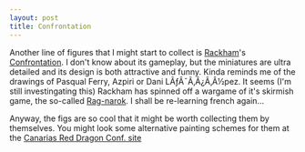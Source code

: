 ```yaml
---
layout: post
title: Confrontation
---
```


Another line of figures that I might start to collect is <a href="http://www.rackham.fr/">Rackham</a>'s <a href="http://www.confrontation.fr">Confrontation</a>. I don't know about its gameplay, but the miniatures are ultra detailed and its design is both attractive and funny. Kinda reminds me of the drawings of Pasqual Ferry, Azpiri or Dani LÃƒÂ¯Ã‚Â¿Ã‚Â½pez.
It seems (I'm still investingating this) Rackham has spinned off a wargame of it's skirmish game, the so-called <a href="http://www.rag-narok.com/">Rag-narok</a>. I shall be re-learning french again...

Anyway, the figs are so cool that it might be worth collecting them by themselves. You might look some alternative painting schemes for them at the <a href="http://www.conf-federacion.org/taller.htm">Canarias Red Dragon Conf. site</a>
